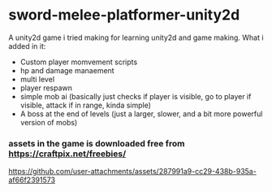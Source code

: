 # sword-melee-platformer-unity2d
A unity2d game i tried making for learning unity2d and game making. 
What i added in it:
 - Custom player momvement scripts
 - hp and damage manaement
 - multi level
 - player respawn
 - simple mob ai (basically just checks if player is visible, go to player if visible, attack if in range, kinda simple)
 - A boss at the end of levels (just a larger, slower, and a bit more powerful version of mobs)



### assets in the game is downloaded free from https://craftpix.net/freebies/


https://github.com/user-attachments/assets/287991a9-cc29-438b-935a-af66f2391573

